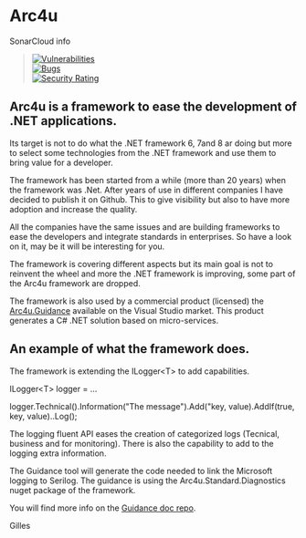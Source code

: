 # Arc4u

SonarCloud info </br>

> [![Vulnerabilities](https://sonarcloud.io/api/project_badges/measure?project=GFlisch_Arc4u&metric=vulnerabilities)](https://sonarcloud.io/summary/new_code?id=GFlisch_Arc4u) </br>
> [![Bugs](https://sonarcloud.io/api/project_badges/measure?project=GFlisch_Arc4u&metric=bugs)](https://sonarcloud.io/summary/new_code?id=GFlisch_Arc4u) </br>
>[![Security Rating](https://sonarcloud.io/api/project_badges/measure?project=GFlisch_Arc4u&metric=security_rating)](https://sonarcloud.io/summary/new_code?id=GFlisch_Arc4u)


## Arc4u is a framework to ease the development of .NET applications. 
  
Its target is not to do what the .NET framework 6, 7and 8 ar doing but more to select some technologies from the .NET framework and use them to bring value for a developer.
  
The framework has been started from a while (more than 20 years) when the framework was .Net. 
After years of use in different companies I have decided to publish it on Github. This to give visibility but also to have more adoption and increase the quality.

All the companies have the same issues and are building frameworks to ease the developers and integrate standards in enterprises. So have a look on it, may be it will be interesting for you.  

The framework is covering different aspects but its main goal is not to reinvent the wheel and more the .NET framework is improving, some part of the Arc4u framework are dropped.  

The framework is also used by a commercial product (licensed) the [Arc4u.Guidance](https://github.com/gflisch/arc4u.guidance.doc) available on the Visual Studio market. This product generates a C# .NET solution based on micro-services.  

## An example of what the framework does.

The framework is extending the ILogger\<T\> to add capabilities.

ILogger\<T> logger = ...

logger.Technical().Information("The message").Add("key, value).AddIf(true, key, value)..Log();

The logging fluent API eases the creation of categorized logs (Tecnical, business and for monitoring).
There is also the capability to add to the logging extra information.

The Guidance tool will generate the code needed to link the Microsoft logging to Serilog. The guidance is using the Arc4u.Standard.Diagnostics nuget package of the framework.

You will find more info on the [Guidance doc repo](https://github.com/gflisch/arc4u.guidance.doc).

Gilles

